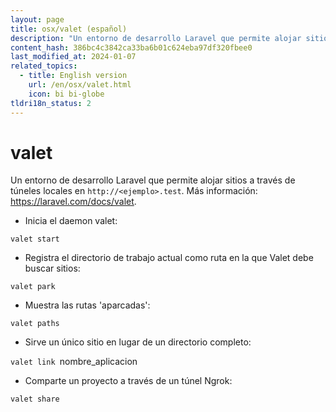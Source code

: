 ```yaml
---
layout: page
title: osx/valet (español)
description: "Un entorno de desarrollo Laravel que permite alojar sitios a través de túneles locales en `http://<ejemplo>.test`."
content_hash: 386bc4c3842ca33ba6b01c624eba97df320fbee0
last_modified_at: 2024-01-07
related_topics:
  - title: English version
    url: /en/osx/valet.html
    icon: bi bi-globe
tldri18n_status: 2
---
```

# valet

Un entorno de desarrollo Laravel que permite alojar sitios a través de túneles locales en `http://<ejemplo>.test`.
Más información: <https://laravel.com/docs/valet>.

- Inicia el daemon valet:

`valet start`

- Registra el directorio de trabajo actual como ruta en la que Valet debe buscar sitios:

`valet park`

- Muestra las rutas 'aparcadas':

`valet paths`

- Sirve un único sitio en lugar de un directorio completo:

`valet link `<span class="tldr-var badge badge-pill bg-dark-lm bg-white-dm text-white-lm text-dark-dm font-weight-bold">nombre_aplicacion</span>

- Comparte un proyecto a través de un túnel Ngrok:

`valet share`
